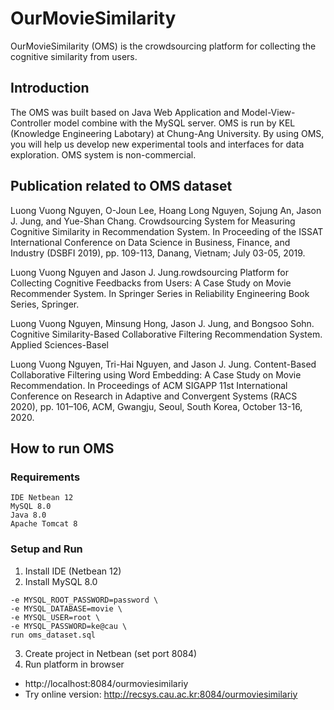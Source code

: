 # OurMovieSimilarity
OurMovieSimilarity (OMS) is the crowdsourcing platform for collecting the cognitive similarity from users.

## Introduction
The OMS was built based on Java Web Application and Model-View-Controller model combine with the MySQL server. OMS is run by KEL (Knowledge Engineering Labotary) at Chung-Ang University. By using OMS, you will help us develop new experimental tools and interfaces for data exploration. OMS system is non-commercial. 

## Publication related to OMS dataset
Luong Vuong Nguyen, O-Joun Lee, Hoang Long Nguyen, Sojung An, Jason J. Jung, and Yue-Shan Chang. Crowdsourcing System for Measuring Cognitive Similarity in Recommendation System. In Proceeding of the ISSAT International Conference on Data Science in Business, Finance, and Industry (DSBFI 2019), pp. 109-113, Danang, Vietnam; July 03-05, 2019.

Luong Vuong Nguyen and Jason J. Jung.rowdsourcing Platform for Collecting Cognitive Feedbacks from Users: A Case Study on Movie Recommender System. In Springer Series in Reliability Engineering Book Series, Springer.

Luong Vuong Nguyen, Minsung Hong, Jason J. Jung, and Bongsoo Sohn. Cognitive Similarity-Based Collaborative Filtering Recommendation System. Applied Sciences-Basel

Luong Vuong Nguyen, Tri-Hai Nguyen, and Jason J. Jung. Content-Based Collaborative Filtering using Word Embedding: A Case Study on Movie Recommendation. In Proceedings of ACM SIGAPP 11st International Conference on Research in Adaptive and Convergent Systems (RACS 2020), pp. 101–106, ACM, Gwangju, Seoul, South Korea, October 13-16, 2020.

## How to run OMS
### Requirements
```
IDE Netbean 12
MySQL 8.0 
Java 8.0
Apache Tomcat 8
```
### Setup and Run
1. Install IDE (Netbean 12)
2. Install MySQL 8.0
```
-e MYSQL_ROOT_PASSWORD=password \
-e MYSQL_DATABASE=movie \
-e MYSQL_USER=root \
-e MYSQL_PASSWORD=ke@cau \
run oms_dataset.sql 
```
3. Create project in Netbean (set port 8084)
4. Run platform in browser
* http://localhost:8084/ourmoviesimilariy
* Try online version: http://recsys.cau.ac.kr:8084/ourmoviesimilariy